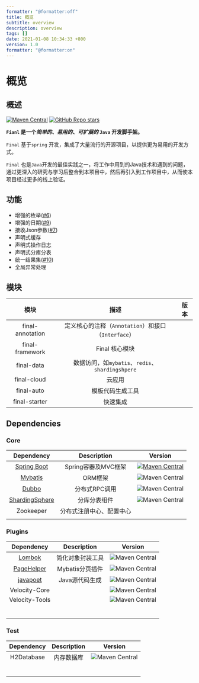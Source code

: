 ```yaml
---
formatter: "@formatter:off"
title: 概览 
subtitle: overview 
description: overview 
tags: [] 
date: 2021-01-08 10:34:33 +800 
version: 1.0
formatter: "@formatter:on"
---
```


# 概览

## 概述

[![Maven Central](https://img.shields.io/maven-central/v/org.ifinal.finalframework.frameworks/final-frameworks?label=maven&color=success)](https://mvnrepository.com/search?q=org.ifinal.finalframework)
[![GitHub Repo stars](https://img.shields.io/github/stars/likly/final-frameworks)](https://github.com/likly/final-frameworks)

**`Fianl` 是一个*简单的*、*易用的*、*可扩展的* `Java` 开发脚手架。**

`Final` 基于`spring` 开发，集成了大量流行的开源项目，以提供更为易用的开发方式。

`Final` 也是`Java`开发的最佳实践之一，将工作中用到的Java技术和遇到的问题，通过更深入的研究与学习后整合到本项目中，然后再引入到工作项目中，从而使本项目经过更多的线上验证。

## 功能

* 增强的枚举([#6](https://github.com/likly/final-frameworks/issues/6))
* 增强的日期([#9](https://github.com/likly/final-frameworks/issues/9))
* 接收Json参数([#7](https://github.com/likly/final-frameworks/issues/7))
* 声明式缓存
* 声明式操作日志
* 声明式分库分表
* 统一结果集([#10](https://github.com/likly/final-frameworks/issues/10))
* 全局异常处理

## 模块

|                          模块                          |       描述        |                           版本                            |
| :----------------------------------------------------------: | :----------------------: | :----------------------------------------------------------: |
|       final-annotation      |     定义核心的注释（`Annotation`）和接口（`Interface`）     | |
|       final-framework      |    Final 核心模块       | |
|       final-data      |    数据访问，如`mybatis`、`redis`、`shardingshpere`       | |
|       final-cloud      |    云应用       | |
|       final-auto      |   模板代码生成工具     | |
|      final-starter      |    快速集成      | |

## Dependencies

### Core

|                          Dependency                          |       Description        |                           Version                            |
| :----------------------------------------------------------: | :----------------------: | :----------------------------------------------------------: |
|    [Spring Boot](https://spring.io/projects/spring-boot)     |   Spring容器及MVC框架    | [![Maven Central](https://img.shields.io/maven-central/v/org.springframework.boot/spring-boot-starter-parent?label=2.3.3-RELEASE)](https://mvnrepository.com/artifact/org.springframework.boot/spring-boot) |
|    [Mybatis](https://mybatis.org/mybatis-3/zh/index.html)    |         ORM框架          | ![Maven Central](https://img.shields.io/maven-central/v/org.mybatis/mybatis?label=3.5.6) |
|           [Dubbo](http://dubbo.apache.org/zh-cn/)            |      分布式RPC调用       | ![Maven Central](https://img.shields.io/maven-central/v/org.apache.dubbo/dubbo-spring-boot-starter?label=2.7.8) |
| [ShardingSphere](https://shardingsphere.apache.org/document/current/cn/overview/) |       分库分表组件       | ![Maven Central](https://img.shields.io/maven-central/v/org.apache.shardingsphere/shardingsphere-jdbc-core?label=5.0.0-alpha) |
|                          Zookeeper                           | 分布式注册中心、配置中心 |                                                              |
|                                                              |                          |                                                              |

### Plugins

|                          Dependency                          |       Description        |                           Version                            |
| :----------------------------------------------------------: | :----------------------: | :----------------------------------------------------------: |
|       [Lombok](https://github.com/rzwitserloot/lombok)       |     简化对象封装工具     | ![Maven Central](https://img.shields.io/maven-central/v/org.projectlombok/lombok?label=1.8.16) |
| [PageHelper](https://github.com/pagehelper/Mybatis-PageHelper) |     Mybatis分页插件      | ![Maven Central](https://img.shields.io/maven-central/v/com.github.pagehelper/pagehelper?label=5.2.0) |
|        [javapoet](https://github.com/square/javapoet)        |      Java源代码生成      | ![Maven Central](https://img.shields.io/maven-central/v/com.squareup/javapoet?label=1.13.0) |
|                        Velocity-Core                         |                          | ![Maven Central](https://img.shields.io/maven-central/v/org.apache.velocity/velocity-engine-core?label=2.1) |
|                        Velocity-Tools                        |                          | ![Maven Central](https://img.shields.io/maven-central/v/org.apache.velocity.tools/velocity-tools-generic?label=3.0) |
|                                                              |                          |                                                              |
|                                                              |                          |                                                              |
|                                                              |                          |                                                              |
|                                                              |                          |                                                              |
|                                                              |                          |                                                              |
|                                                              |                          |                                                              |

### Test

|                          Dependency                          |       Description        |                           Version                            |
| :----------------------------------------------------------: | :----------------------: | :----------------------------------------------------------: |
|                          H2Database                          |        内存数据库        | ![Maven Central](https://img.shields.io/maven-central/v/com.h2database/h2?label=1.4.200) |
|                                                              |                          |                                                              |
|                                                              |                          |                                                              |
|                                                              |                          |                                                              |
|                                                              |                          |                                                              |
|                                                              |                          |                                                              |
|                                                              |                          |                                                              |
